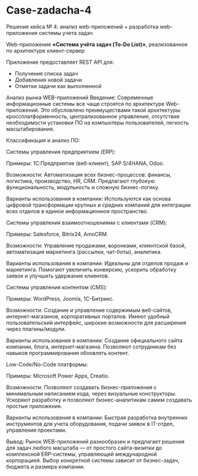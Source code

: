 # Case-zadacha-4
Решение кейса № 4: анализ web-приложений + разработка web-приложения системы учета задач

Web-приложение **«Система учёта задач (To-Do List)»**, реализованное по архитектуре клиент-сервер

Приложение предоставляет REST API для:
- Получения списка задач
- Добавления новой задачи
- Отметки задачи как выполненной

Анализ рынка WEB-приложений
Введение:
Современные информационные системы все чаще строятся по архитектуре Web-приложений. Это обусловлено преимуществами такой архитектуры: кроссплатформенность, централизованное управление, отсутствие необходимости установки ПО на компьютеры пользователей, легкость масштабирования.

Классификация и анализ ПО:

Системы управления предприятием (ERP):

Примеры: 1C:Предприятие (веб-клиент), SAP S/4HANA, Odoo.

Возможности: Автоматизация всех бизнес-процессов: финансы, логистика, производство, HR, CRM. Предлагают глубокую функциональность, модульность и сложную бизнес-логику.

Варианты использования в компании: Используются как основа цифровой трансформации крупных и средних компаний для интеграции всех отделов в единое информационное пространство.

Системы управления взаимоотношениями с клиентами (CRM):

Примеры: Salesforce, Bitrix24, AmoCRM.

Возможности: Управление продажами, воронками, клиентской базой, автоматизация маркетинга (рассылки, чат-боты), аналитика.

Варианты использования в компании: Идеальны для отделов продаж и маркетинга. Помогают увеличить конверсию, ускорить обработку заявок и улучшить удержание клиентов.

Системы управления контентом (CMS):

Примеры: WordPress, Joomla, 1С-Битрикс.

Возможности: Создание и управление содержимым веб-сайтов, интернет-магазинов, корпоративных порталов. Имеют удобный пользовательский интерфейс, широкие возможности для расширения через плагины/модули.

Варианты использования в компании: Создание официального сайта компании, блога, интернет-магазина. Позволяют сотрудникам без навыков программирования обновлять контент.

Low-Code/No-Code платформы:

Примеры: Microsoft Power Apps, Creatio.

Возможности: Позволяют создавать бизнес-приложения с минимальным написанием кода, через визуальные конструкторы. Ускоряют разработку и позволяют бизнес-аналитикам самим создавать простые приложения.

Варианты использования в компании: Быстрая разработка внутренних инструментов для учета оборудования, подачи заявок в IT-отдел, управления проектами.

Вывод:
Рынок WEB-приложений разнообразен и предлагает решения для задач любого масштаба — от простого сайта-визитки до комплексной ERP-системы, управляющей международной корпорацией. Выбор конкретной системы зависит от бизнес-задач, бюджета и размера компании.

